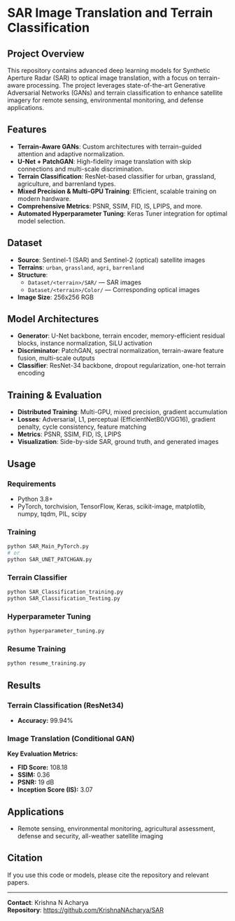 # SAR Image Translation and Terrain Classification

## Project Overview
This repository contains advanced deep learning models for Synthetic Aperture Radar (SAR) to optical image translation, with a focus on terrain-aware processing. The project leverages state-of-the-art Generative Adversarial Networks (GANs) and terrain classification to enhance satellite imagery for remote sensing, environmental monitoring, and defense applications.

## Features
- **Terrain-Aware GANs**: Custom architectures with terrain-guided attention and adaptive normalization.
- **U-Net + PatchGAN**: High-fidelity image translation with skip connections and multi-scale discrimination.
- **Terrain Classification**: ResNet-based classifier for urban, grassland, agriculture, and barrenland types.
- **Mixed Precision & Multi-GPU Training**: Efficient, scalable training on modern hardware.
- **Comprehensive Metrics**: PSNR, SSIM, FID, IS, LPIPS, and more.
- **Automated Hyperparameter Tuning**: Keras Tuner integration for optimal model selection.

## Dataset
- **Source**: Sentinel-1 (SAR) and Sentinel-2 (optical) satellite images
- **Terrains**: `urban`, `grassland`, `agri`, `barrenland`
- **Structure**:
  - `Dataset/<terrain>/SAR/` — SAR images
  - `Dataset/<terrain>/Color/` — Corresponding optical images
- **Image Size**: 256x256 RGB

## Model Architectures
- **Generator**: U-Net backbone, terrain encoder, memory-efficient residual blocks, instance normalization, SiLU activation
- **Discriminator**: PatchGAN, spectral normalization, terrain-aware feature fusion, multi-scale outputs
- **Classifier**: ResNet-34 backbone, dropout regularization, one-hot terrain encoding

## Training & Evaluation
- **Distributed Training**: Multi-GPU, mixed precision, gradient accumulation
- **Losses**: Adversarial, L1, perceptual (EfficientNetB0/VGG16), gradient penalty, cycle consistency, feature matching
- **Metrics**: PSNR, SSIM, FID, IS, LPIPS
- **Visualization**: Side-by-side SAR, ground truth, and generated images

## Usage
### Requirements
- Python 3.8+
- PyTorch, torchvision, TensorFlow, Keras, scikit-image, matplotlib, numpy, tqdm, PIL, scipy

### Training
```bash
python SAR_Main_PyTorch.py
# or
python SAR_UNET_PATCHGAN.py
```

### Terrain Classifier
```bash
python SAR_Classification_training.py
python SAR_Classification_Testing.py
```

### Hyperparameter Tuning
```bash
python hyperparameter_tuning.py
```

### Resume Training
```bash
python resume_training.py
```

## Results

### Terrain Classification (ResNet34)
- **Accuracy:** 99.94%

### Image Translation (Conditional GAN)
**Key Evaluation Metrics:**
- **FID Score:** 108.18
- **SSIM:** 0.36
- **PSNR:** 19 dB
- **Inception Score (IS):** 3.07


## Applications
- Remote sensing, environmental monitoring, agricultural assessment, defense and security, all-weather satellite imaging

## Citation
If you use this code or models, please cite the repository and relevant papers.

---

**Contact**: Krishna N Acharya  
**Repository**: https://github.com/KrishnaNAcharya/SAR
